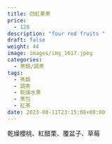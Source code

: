 ```yaml
---
title: 四紅果茶
price:
  - 120
description: "four red fruits "
draft: false
weight: 44
image: images/img_1617.jpeg
categories:
  - 茶類/調茶
tags:
  - 茶類
  - 調茶
  - 乾燥水果
  - 茶包
  - 紅茶
date: 2023-08-11T23:15:08+08:00
---
```

乾燥櫻桃、紅醋栗、覆盆子、草莓